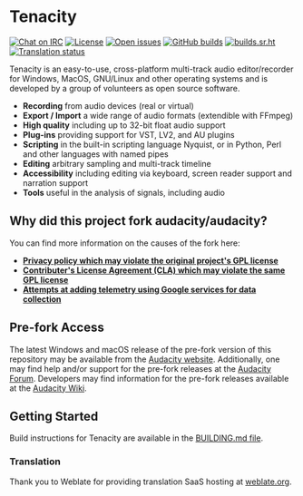 # Tenacity

[![Chat on IRC](https://badgen.net/badge/irc/%23tenacity/green)](https://web.libera.chat/gamja/?channels=tenacity)
[![License](https://badgen.net/badge/license/GPLv2/blue)](LICENSE.txt)
[![Open issues](https://badgen.net/github/open-issues/tenacityteam/tenacity)](https://github.com/tenacityteam/tenacity/issues)
[![GitHub builds](https://badgen.net/github/checks/tenacityteam/tenacity/master?label=github)](https://github.com/tenacityteam/tenacity/actions?query=branch%3Amaster)
[![builds.sr.ht](https://builds.sr.ht/~tenacity/tenacity/commits/.svg)](https://builds.sr.ht/~tenacity/tenacity/commits/?)
[![Translation status](https://hosted.weblate.org/widgets/tenacity/-/tenacity/svg-badge.svg)](https://hosted.weblate.org/engage/tenacity/)

Tenacity is an easy-to-use, cross-platform multi-track audio editor/recorder for Windows, MacOS, GNU/Linux and other operating systems and is developed by a group of volunteers as open source software.

- **Recording** from audio devices (real or virtual)
- **Export / Import** a wide range of audio formats (extendible with FFmpeg)
- **High quality** including up to 32-bit float audio support
- **Plug-ins** providing support for VST, LV2, and AU plugins
- **Scripting** in the built-in scripting language Nyquist, or in Python, Perl and other languages with named pipes
- **Editing** arbitrary sampling and multi-track timeline
- **Accessibility** including editing via keyboard, screen reader support and narration support
- **Tools** useful in the analysis of signals, including audio

## Why did this project fork audacity/audacity?

You can find more information on the causes of the fork here:

- [**Privacy policy which may violate the original project's GPL license**](https://github.com/audacity/audacity/issues/1213)
- [**Contributer's License Agreement (CLA) which may violate the same GPL license**](https://github.com/audacity/audacity/discussions/932)
- [**Attempts at adding telemetry using Google services for data collection**](https://github.com/audacity/audacity/pull/835)

## Pre-fork Access

The latest Windows and macOS release of the pre-fork version of this repository may be available from the [Audacity website](https://www.audacityteam.org/download/). 
Additionally, one may find help and/or support for the pre-fork releases at the [Audacity Forum](https://forum.audacityteam.org/).
Developers may find information for the pre-fork releases available at the [Audacity Wiki](https://wiki.audacityteam.org/wiki/For_Developers).


## Getting Started

Build instructions for Tenacity are available in the [BUILDING.md file](BUILDING.md).

### Translation

Thank you to Weblate for providing translation SaaS hosting at [weblate.org](https://hosted.weblate.org/projects/tenacity/tenacity/).
